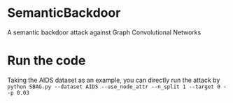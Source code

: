 # SemanticBackdoor
A semantic backdoor attack against Graph Convolutional Networks

# Run the code
Taking the AIDS dataset as an example, you can directly run the attack by `python SBAG.py --dataset AIDS --use_node_attr --n_split 1 --target 0 --p 0.03`
